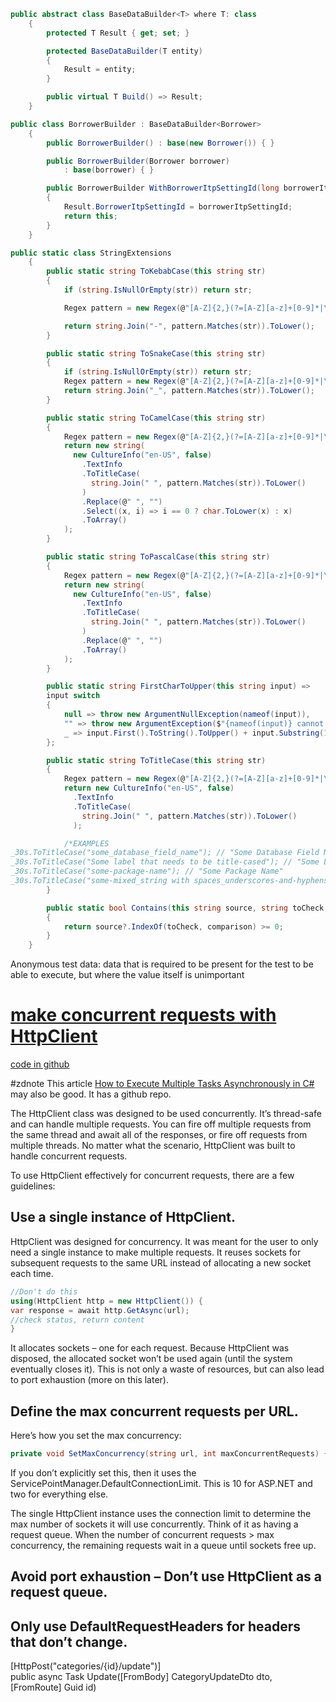 ```c#
public abstract class BaseDataBuilder<T> where T: class
    {
        protected T Result { get; set; }

        protected BaseDataBuilder(T entity)
        {
            Result = entity;
        }

        public virtual T Build() => Result;
    }

public class BorrowerBuilder : BaseDataBuilder<Borrower>
    {
        public BorrowerBuilder() : base(new Borrower()) { }

        public BorrowerBuilder(Borrower borrower)
            : base(borrower) { }

        public BorrowerBuilder WithBorrowerItpSettingId(long borrowerItpSettingId)
        {
            Result.BorrowerItpSettingId = borrowerItpSettingId;
            return this;
        }
    }

public static class StringExtensions
    {
        public static string ToKebabCase(this string str)
        {
            if (string.IsNullOrEmpty(str)) return str;

            Regex pattern = new Regex(@"[A-Z]{2,}(?=[A-Z][a-z]+[0-9]*|\b)|[A-Z]?[a-z]+[0-9]*|[A-Z]|[0-9]+");

            return string.Join("-", pattern.Matches(str)).ToLower();
        }

        public static string ToSnakeCase(this string str)
        {
            if (string.IsNullOrEmpty(str)) return str;
            Regex pattern = new Regex(@"[A-Z]{2,}(?=[A-Z][a-z]+[0-9]*|\b)|[A-Z]?[a-z]+[0-9]*|[A-Z]|[0-9]+");
            return string.Join("_", pattern.Matches(str)).ToLower();
        }

        public static string ToCamelCase(this string str)
        {
            Regex pattern = new Regex(@"[A-Z]{2,}(?=[A-Z][a-z]+[0-9]*|\b)|[A-Z]?[a-z]+[0-9]*|[A-Z]|[0-9]+");
            return new string(
              new CultureInfo("en-US", false)
                .TextInfo
                .ToTitleCase(
                  string.Join(" ", pattern.Matches(str)).ToLower()
                )
                .Replace(@" ", "")
                .Select((x, i) => i == 0 ? char.ToLower(x) : x)
                .ToArray()
            );
        }

        public static string ToPascalCase(this string str)
        {
            Regex pattern = new Regex(@"[A-Z]{2,}(?=[A-Z][a-z]+[0-9]*|\b)|[A-Z]?[a-z]+[0-9]*|[A-Z]|[0-9]+");
            return new string(
              new CultureInfo("en-US", false)
                .TextInfo
                .ToTitleCase(
                  string.Join(" ", pattern.Matches(str)).ToLower()
                )
                .Replace(@" ", "")
                .ToArray()
            );
        }

        public static string FirstCharToUpper(this string input) =>
        input switch
        {
            null => throw new ArgumentNullException(nameof(input)),
            "" => throw new ArgumentException($"{nameof(input)} cannot be empty", nameof(input)),
            _ => input.First().ToString().ToUpper() + input.Substring(1)
        };

        public static string ToTitleCase(this string str)
        {
            Regex pattern = new Regex(@"[A-Z]{2,}(?=[A-Z][a-z]+[0-9]*|\b)|[A-Z]?[a-z]+[0-9]*|[A-Z]|[0-9]+");
            return new CultureInfo("en-US", false)
              .TextInfo
              .ToTitleCase(
                string.Join(" ", pattern.Matches(str)).ToLower()
              );

            /*EXAMPLES
_30s.ToTitleCase("some_database_field_name"); // "Some Database Field Name"
_30s.ToTitleCase("Some label that needs to be title-cased"); // "Some Label That Needs To Be Title Cased"
_30s.ToTitleCase("some-package-name"); // "Some Package Name"
_30s.ToTitleCase("some-mixed_string with spaces_underscores-and-hyphens"); // "Some Mixed String With Spaces Underscores And Hyphens"*/
        }

        public static bool Contains(this string source, string toCheck, StringComparison comparison)
        {
            return source?.IndexOf(toCheck, comparison) >= 0;
        }
    }

```

Anonymous test data: data that is required to be present for the test to be able to execute, but where the value itself is unimportant


# [make concurrent requests with HttpClient](https://makolyte.com/csharp-how-to-make-concurrent-requests-with-httpclient/)

[code in github](https://github.com/makolyte/concurrent-requests-with-httpclient)

#zdnote 
This article [How to Execute Multiple Tasks Asynchronously in C#](https://code-maze.com/csharp-execute-multiple-tasks-asynchronously/) may also be good. It has a github repo.

The HttpClient class was designed to be used concurrently. It’s thread-safe and can handle multiple requests. You can fire off multiple requests from the same thread and await all of the responses, or fire off requests from multiple threads. No matter what the scenario, HttpClient was built to handle concurrent requests.

To use HttpClient effectively for concurrent requests, there are a few guidelines:

## Use a single instance of HttpClient.
HttpClient was designed for concurrency. It was meant for the user to only need a single instance to make multiple requests. It reuses sockets for subsequent requests to the same URL instead of allocating a new socket each time.

``` c#
//Don't do this 
using(HttpClient http = new HttpClient()) { 
var response = await http.GetAsync(url); 
//check status, return content 
}
```
It allocates sockets – one for each request. Because HttpClient was disposed, the allocated socket won’t be used again (until the system eventually closes it). This is not only a waste of resources, but can also lead to port exhaustion (more on this later).


## Define the max concurrent requests per URL.
Here’s how you set the max concurrency:

``` c#
private void SetMaxConcurrency(string url, int maxConcurrentRequests) { 	ServicePointManager.FindServicePoint(new Uri(url)).ConnectionLimit = maxConcurrentRequests; }
```

If you don’t explicitly set this, then it uses the ServicePointManager.DefaultConnectionLimit. This is 10 for ASP.NET and two for everything else.

The single HttpClient instance uses the connection limit to determine the max number of sockets it will use concurrently. Think of it as having a request queue. When the number of concurrent requests > max concurrency, the remaining requests wait in a queue until sockets free up.

## Avoid port exhaustion – Don’t use HttpClient as a request queue.


## Only use DefaultRequestHeaders for headers that don’t change.



[HttpPost("categories/{id}/update")]  
public async Task<ActionResult> Update([FromBody] CategoryUpdateDto dto, [FromRoute] Guid id)

